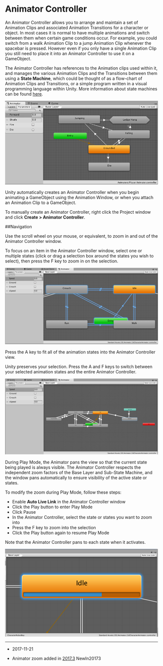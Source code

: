 Animator Controller
===================

An Animator Controller allows you to arrange and maintain a set of Animation Clips and associated Animation Transitions for a character or object. In most cases it is normal to have multiple animations and switch between them when certain game conditions occur. For example, you could switch from a walk Animation Clip to a jump Animation Clip whenever the spacebar is pressed. However even if you only have a single Animation Clip you still need to place it into an Animator Controller to use it on a GameObject. 

The Animator Controller has references to the Animation clips used within it, and manages the various Animation Clips and the Transitions between them using a __State Machine__, which could be thought of as a flow-chart of Animation Clips and Transitions, or a simple program written in a visual programming language within Unity. More information about state machines can be found [here](AnimationStateMachines).

![A simple Animator Controller](../uploads/Main/MecanimAnimatorControllerWindow.png)

Unity automatically creates an Animator Controller when you begin animating a GameObject using the Animation Window, or when you attach an Animation Clip to a GameObject.

To manually create an Animator Controller, right click the Project window and click __Create > Animator Controller__.

##Navigation

Use the scroll wheel on your mouse, or equivalent, to zoom in and out of the Animator Controller window.

To focus on an item in the Animator Controller window, select one or multiple states (click or drag a selection box around the states you wish to select), then press the F key to zoom in on the selection. 

![Focus on selected states](../uploads/Main/classAnimatorController-Focus.jpg)

Press the A key to fit all of the animation states into the Animator Controller view. 

Unity preserves your selection. Press the A and F keys to switch between your selected animation states and the entire Animator Controller. 

![Unity automatically fits all states in the Animator Controller view when the A key is pressed](../uploads/Main/classAnimatorController-Autofit.jpg)

During Play Mode, the Animator pans the view so that the current state being played is always visible. The Animator Controller respects the independent zoom factors of the Base Layer and Sub-State Machine, and the window pans automatically to ensure visibility of the active state or states. 

To modify the zoom during Play Mode, follow these steps:

* Enable __Auto Live Link__ in the Animator Controller window
* Click the Play button to enter Play Mode
* Click Pause
* In the Animator Controller, select the state or states you want to zoom into
* Press the F key to zoom into the selection
* Click the Play button again to resume Play Mode

Note that the Animator Controller pans to each state when it activates.

![The Animator pans to the active state](../uploads/Main/classAnimatorController-Pans.png)

---

* <span class="page-edit">2017-11-21 <!-- include IncludeTextNewPageSomeEdit --></span>

* <span class="page-history">Animator zoom added in [2017.3](https://docs.unity3d.com/2017.3/Documentation/Manual/30_search.html?q=newin20173) <span class="search-words">NewIn20173</span></span>